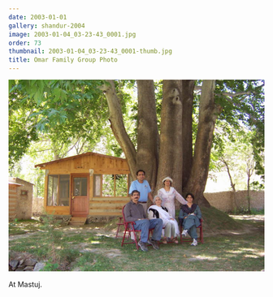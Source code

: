 ```yaml
---
date: 2003-01-01
gallery: shandur-2004
image: 2003-01-04_03-23-43_0001.jpg
order: 73
thumbnail: 2003-01-04_03-23-43_0001-thumb.jpg
title: Omar Family Group Photo
---
```


![Omar Family Group Photo](./2003-01-04_03-23-43_0001.jpg)

At Mastuj.